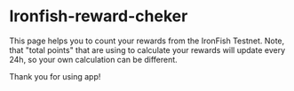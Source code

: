 # Ironfish-reward-cheker

This page helps you to count your rewards from the IronFish Testnet.
Note, that "total points" that are using to calculate your rewards will update every 24h, so your own calculation can be different.

Thank you for using app!
